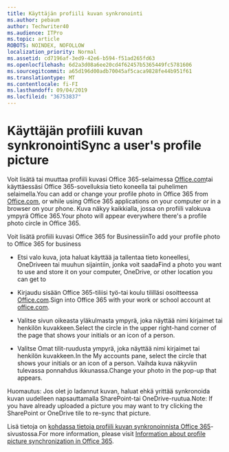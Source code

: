 ```yaml
---
title: Käyttäjän profiili kuvan synkronointi
ms.author: pebaum
author: Techwriter40
ms.audience: ITPro
ms.topic: article
ROBOTS: NOINDEX, NOFOLLOW
localization_priority: Normal
ms.assetid: cd7196af-3ed9-42e6-b594-f51ad265fd63
ms.openlocfilehash: 6d2a3d08a6ee20cd4f62457b5365449fc5781606
ms.sourcegitcommit: a65d196d00adb70045af5caca9828fe44b951f61
ms.translationtype: MT
ms.contentlocale: fi-FI
ms.lasthandoff: 09/04/2019
ms.locfileid: "36753837"
---
```

# <a name="sync-a-users-profile-picture"></a><span data-ttu-id="7ce34-102">Käyttäjän profiili kuvan synkronointi</span><span class="sxs-lookup"><span data-stu-id="7ce34-102">Sync a user's profile picture</span></span>

<span data-ttu-id="7ce34-103">Voit lisätä tai muuttaa profiili kuvasi Office 365-selaimessa [Office.com](http://www.office.com)tai käyttäessäsi Office 365-sovelluksia tieto koneella tai puhelimen selaimella.</span><span class="sxs-lookup"><span data-stu-id="7ce34-103">You can add or change your profile photo in Office 365 from [Office.com](http://www.office.com), or while using Office 365 applications on your computer or in a browser on your phone.</span></span> <span data-ttu-id="7ce34-104">Kuva näkyy kaikkialla, jossa on profiili valokuva ympyrä Office 365.</span><span class="sxs-lookup"><span data-stu-id="7ce34-104">Your photo will appear everywhere there's a profile photo circle in Office 365.</span></span>

<span data-ttu-id="7ce34-105">Voit lisätä profiili kuvasi Office 365 for Businessiin</span><span class="sxs-lookup"><span data-stu-id="7ce34-105">To add your profile photo to Office 365 for business</span></span>

- <span data-ttu-id="7ce34-106">Etsi valo kuva, jota haluat käyttää ja tallentaa tieto koneellesi, OneDriveen tai muuhun sijaintiin, jonka voit saada</span><span class="sxs-lookup"><span data-stu-id="7ce34-106">Find a photo you want to use and store it on your computer, OneDrive, or other location you can get to</span></span>

- <span data-ttu-id="7ce34-107">Kirjaudu sisään Office 365-tiliisi työ-tai koulu tililläsi osoitteessa [Office.com](http://www.office.com).</span><span class="sxs-lookup"><span data-stu-id="7ce34-107">Sign into Office 365 with your work or school account at [office.com](http://www.office.com).</span></span>

- <span data-ttu-id="7ce34-108">Valitse sivun oikeasta yläkulmasta ympyrä, joka näyttää nimi kirjaimet tai henkilön kuvakkeen.</span><span class="sxs-lookup"><span data-stu-id="7ce34-108">Select the circle in the upper right-hand corner of the page that shows your initials or an icon of a person.</span></span>

- <span data-ttu-id="7ce34-109">Valitse Omat tilit-ruudusta ympyrä, joka näyttää nimi kirjaimet tai henkilön kuvakkeen.</span><span class="sxs-lookup"><span data-stu-id="7ce34-109">In the My accounts pane, select the circle that shows your initials or an icon of a person.</span></span> <span data-ttu-id="7ce34-110">Vaihda kuva näkyviin tulevassa ponnahdus ikkunassa.</span><span class="sxs-lookup"><span data-stu-id="7ce34-110">Change your photo in the pop-up that appears.</span></span>

<span data-ttu-id="7ce34-111">Huomautus: Jos olet jo ladannut kuvan, haluat ehkä yrittää synkronoida kuvan uudelleen napsauttamalla SharePoint-tai OneDrive-ruutua.</span><span class="sxs-lookup"><span data-stu-id="7ce34-111">Note: If you have already uploaded a picture you may want to try clicking the SharePoint or OneDrive tile to re-sync that picture.</span></span>

<span data-ttu-id="7ce34-112">Lisä tietoja on [kohdassa tietoja profiili kuvan synkronoinnista Office 365](https://support.office.com/article/information-about-profile-picture-synchronization-in-office-365-20594d76-d054-4af4-a660-401133e3d48a)-sivustossa.</span><span class="sxs-lookup"><span data-stu-id="7ce34-112">For more information, please visit [Information about profile picture synchronization in Office 365](https://support.office.com/article/information-about-profile-picture-synchronization-in-office-365-20594d76-d054-4af4-a660-401133e3d48a).</span></span>
